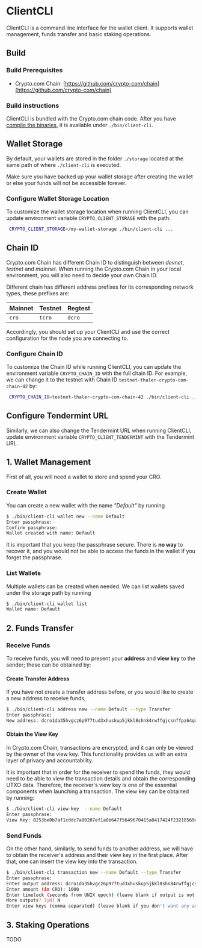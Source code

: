 # ClientCLI

ClientCLI is a command line interface for the wallet client. It supports wallet management, funds transfer and basic staking operations.

## Build

### Build Prerequisites

- Crypto.com Chain: [https://github.com/crypto-com/chain](https://github.com/crypto-com/chain)

### Build instructions

ClientCLI is bundled with the Crypto.com chain code. After you have [compile the binaries](https://crypto-com.github.io/getting-started/#compile-chain), it is available under `./bin/client-cli`.

## Wallet Storage

By default, your wallets are stored in the folder `./storage` located at the same path of where `./client-cli` is executed.

Make sure you have backed up your wallet storage after creating the wallet or else  your funds will not be accessible forever.

### Configure Wallet Storage Location

To customize the wallet storage location when running ClientCLI, you can update environment variable `CRYPTO_CLIENT_STORAGE` with the path:

```bash
 CRYPTO_CLIENT_STORAGE=/my-wallet-storage ./bin/client-cli ...
```

## Chain ID

Crypto.com Chain has different Chain ID to distinguish between *devnet*, *testnet* and *mainnet*. When running the Crypto.com Chain in your local environment, you will also need to decide your own Chain ID.

Different chain has different address prefixes for its corresponding network types, these prefixes are:

| Mainnet | Testnet | Regtest   |
| ------- | ------- | --------- |
| `cro`   | `tcro`  | `dcro`    |

Accordingly, you should set up your ClientCLI and use the correct configuration for the node you are connecting to.

### Configure Chain ID

To customize the Chain ID while running ClientCLI, you can update the environment variable `CRYPTO_CHAIN_ID` with the full chain ID. For example, we can change it to the testnet with Chain ID `testnet-thaler-crypto-com-chain-42` by:

```bash
 CRYPTO_CHAIN_ID=testnet-thaler-crypto-com-chain-42 ./bin/client-cli ...
```

## Configure Tendermint URL

Similarly, we can also change the Tendermint URL when running ClientCLI, update environment variable `CRYPTO_CLIENT_TENDERMINT` with the Tendermint URL.

## 1. Wallet Management

First of all, you will need a wallet to store and spend your CRO.

### Create Wallet

You can create a new wallet with the name *"Default"*  by running

```bash
$ ./bin/client-cli wallet new --name Default
Enter passphrase:
Confirm passphrase:
Wallet created with name: Default
```

It is important that you keep the passphrase secure. There is **no way** to recover it, and you would not be able to access the funds in the wallet if you forget the passphrase.

### List Wallets

Multiple wallets can be created when needed. We can list wallets saved under the storage path by running

```bash
$ ./bin/client-cli wallet list
Wallet name: Default
```

## 2. Funds Transfer

### Receive Funds

To receive funds, you will need to present your **address** and **view key** to the sender; these can be obtained by:

#### Create Transfer Address

If you have not create a transfer address before, or you would like to create a new address to receive funds,

```bash
$ ./bin/client-cli address new --name Default --type Transfer
Enter passphrase:
New address: dcro1da35hvgcz6p977tud3xhuskup5jkkl8shn84rwffgjcsnffpz64qd73e0k
```

#### Obtain the View Key

In Crypto.com Chain, transactions are encrypted, and it can only be viewed by the owner of the view key. This functionality provides us with an extra layer of privacy and accountability.

It is important that in order for the receiver to spend the funds, they would need to be able to view the transaction details and obtain the corresponding UTXO data.
Therefore, the receiver's view key is one of the essential components when launching a transaction. The view key can be obtained by running:

```bash
$ ./bin/client-cli view-key  --name Default
Enter passphrase:
View Key: 0253be0b7af1cddc7a80207ef1a0b647f5649670415a8417424f23210569c28173
```

### Send Funds

On the other hand, similarly, to send funds to another address, we will have to obtain the receiver's address and their view key in the first place. After that, one can insert the view key into the transaction.

```bash
$ ./bin/client-cli transaction new --name Default --type Transfer
Enter passphrase:
Enter output address: dcro1da35hvgcz6p977tud3xhuskup5jkkl8shn84rwffgjcsnffpz64qd73e0k
Enter amount (in CRO): 1000
Enter timelock (seconds from UNIX epoch) (leave blank if output is not time locked):
More outputs? [yN] N
Enter view keys (comma separated) (leave blank if you don't want any additional view keys in transaction): 0253be0b7af1cddc7a80207ef1a0b647f5649670415a8417424f23210569c28173
```

## 3. Staking Operations

TODO
